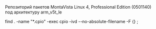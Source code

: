 Репозиторий пакетов MontaVista Linux 4, Professional Edition (0501140) под архитектуру arm_v5t_le

find . -name "*.cpio" -exec cpio -ivd  --no-absolute-filename -F {} \;
